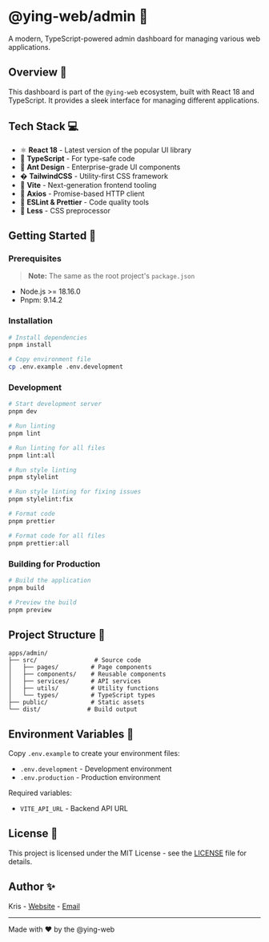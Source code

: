 # @ying-web/admin 🚀

A modern, TypeScript-powered admin dashboard for managing various web applications.

## Overview 🌟

This dashboard is part of the `@ying-web` ecosystem, built with React 18 and TypeScript. It provides a sleek interface for managing different applications.

## Tech Stack 💻

-   ⚛️ **React 18** - Latest version of the popular UI library
-   📘 **TypeScript** - For type-safe code
-   🎨 **Ant Design** - Enterprise-grade UI components
-   � **TailwindCSS** - Utility-first CSS framework
-   🔄 **Vite** - Next-generation frontend tooling
-   📡 **Axios** - Promise-based HTTP client
-   🎯 **ESLint & Prettier** - Code quality tools
-   💅 **Less** - CSS preprocessor

## Getting Started 🎯

### Prerequisites

> **Note:** The same as the root project's `package.json`

-   Node.js >= 18.16.0
-   Pnpm: 9.14.2

### Installation

```bash
# Install dependencies
pnpm install

# Copy environment file
cp .env.example .env.development
```

### Development

```bash
# Start development server
pnpm dev

# Run linting
pnpm lint

# Run linting for all files
pnpm lint:all

# Run style linting
pnpm stylelint

# Run style linting for fixing issues
pnpm stylelint:fix

# Format code
pnpm prettier

# Format code for all files
pnpm prettier:all
```

### Building for Production

```bash
# Build the application
pnpm build

# Preview the build
pnpm preview
```

## Project Structure 📁

```
apps/admin/
├── src/                # Source code
│   ├── pages/         # Page components
│   ├── components/    # Reusable components
│   ├── services/      # API services
│   ├── utils/         # Utility functions
│   └── types/         # TypeScript types
├── public/            # Static assets
└── dist/             # Build output
```

## Environment Variables 🔧

Copy `.env.example` to create your environment files:

-   `.env.development` - Development environment
-   `.env.production` - Production environment

Required variables:

-   `VITE_API_URL` - Backend API URL

## License 📄

This project is licensed under the MIT License - see the [LICENSE](LICENSE) file for details.

## Author ✨

Kris - [Website](https://www.krissarea.com) - [Email](mailto:chenjinwen77@gmail.com)

---

Made with ❤️ by the @ying-web
